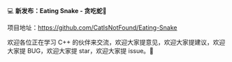 💻 **新发布：Eating Snake - 贪吃蛇🐍**

项目地址：https://github.com/CatIsNotFound/Eating-Snake

欢迎各位正在学习 C++ 的伙伴来交流，欢迎大家提意见，欢迎大家提建议，欢迎大家提 BUG，欢迎大家提 star，欢迎大家提 issue。🤗